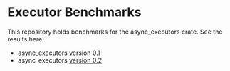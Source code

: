 # Executor Benchmarks

This repository holds benchmarks for the async_executors crate. See the results here:

- async_executors [version 0.1](https://github.com/najamelan/executor_benchmarks/tree/async_executors_0.1)
- async_executors [version 0.2](https://github.com/najamelan/executor_benchmarks/tree/async_executors_0.2)

